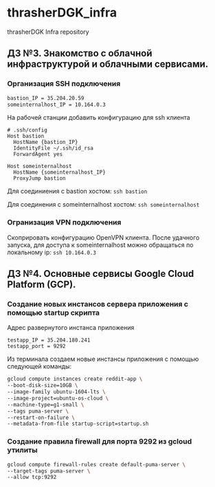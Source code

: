 # thrasherDGK_infra
thrasherDGK Infra repository

## ДЗ №3. Знакомство с облачной инфраструктурой и облачными сервисами.

### Организация SSH подключения
```sh
bastion_IP = 35.204.20.59
someinternalhost_IP = 10.164.0.3
```

На рабочей станции добавить конфигурацию для ssh клиента
```
# .ssh/config
Host bastion
  HostName {bastion_IP}
  IdentityFile ~/.ssh/id_rsa
  ForwardAgent yes

Host someinternalhost
  HostName {someinternalhost_IP}
  ProxyJump bastion
```

Для соединиения с bastion хостом: `ssh bastion`

Для соединения с someinternalhost хостом: `ssh someinternalhost`

### Огранизация VPN подключения
Скоприровать конфигурацию OpenVPN клиента. После удачного запуска, для
доступа к someinternalhost можно обращаться по локальному ip: `ssh 10.164.0.3`

## ДЗ №4. Основные сервисы Google Cloud Platform (GCP).

### Создание новых инстансов сервера приложения с помощью startup скрипта
Адрес развернутого инстанса приложения
```
testapp_IP = 35.204.180.241
testapp_port = 9292
```

Из терминала создаем новые инстансы приложения с помощью следующей команды:
```bash
gcloud compute instances create reddit-app \
--boot-disk-size=10GB \
--image-family ubuntu-1604-lts \
--image-project=ubuntu-os-cloud \
--machine-type=g1-small \
--tags puma-server \
--restart-on-failure \
--metadata-from-file startup-script=startup.sh
```

### Создание правила firewall для порта 9292 из gcloud утилиты
```bash
gcloud compute firewall-rules create default-puma-server \
--target-tags puma-server \
--allow tcp:9292
```
